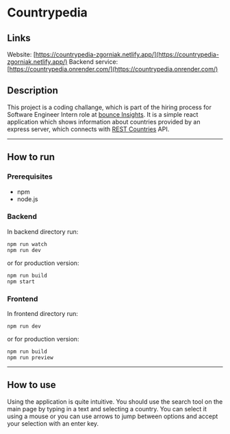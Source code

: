 # Countrypedia

## Links

Website: [https://countrypedia-zgorniak.netlify.app/](https://countrypedia-zgorniak.netlify.app/)
Backend service: [https://countrypedia.onrender.com/](https://countrypedia.onrender.com/)

## Description

This project is a coding challange, which is part of the hiring process for Software Engineer Intern role at [bounce Insights](https://bounceinsights.com/). It is a simple react application which shows information about countries provided by an express server, which connects with [REST Countries](https://restcountries.com) API.

---

## How to run

### Prerequisites

- npm
- node.js

### Backend

In backend directory run:

```
npm run watch
npm run dev
```

or for production version:

```
npm run build
npm start
```

### Frontend

In frontend directory run:

```
npm run dev
```

or for production version:

```
npm run build
npm run preview
```

---

## How to use

Using the application is quite intuitive. You should use the search tool on the main page by typing in a text and selecting a country. You can select it using a mouse or you can use arrows to jump between options and accept your selection with an enter key.
